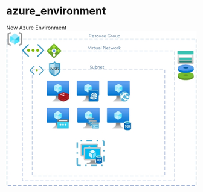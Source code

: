 # azure_environment
New Azure Environment
![alt text](https://github.com/leandroscardua/azure_environment/blob/master/Drawing2.jpg)
